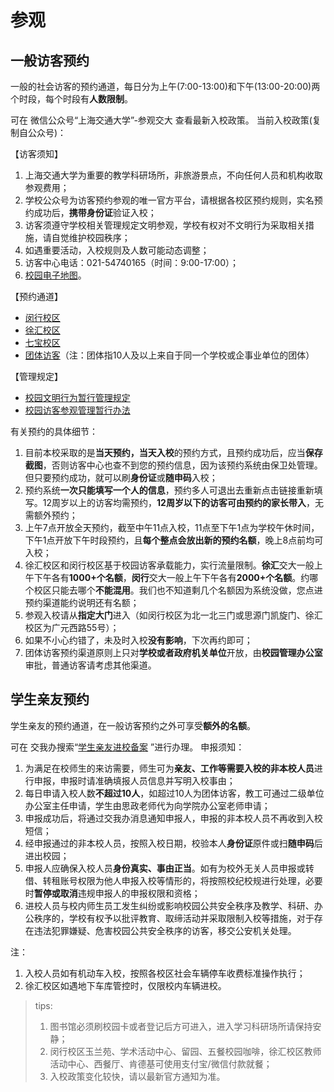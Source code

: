 # 参观

## 一般访客预约

一般的社会访客的预约通道，每日分为上午(7:00-13:00)和下午(13:00-20:00)两个时段，每个时段有**人数限制**。

可在 微信公众号“上海交通大学”-参观交大 查看最新入校政策。
当前入校政策(复制自公众号)：


【访客须知】
1. 上海交通大学为重要的教学科研场所，非旅游景点，不向任何人员和机构收取参观费用；
2. 学校公众号为访客预约参观的唯一官方平台，请根据各校区预约规则，实名预约成功后，**携带身份证**验证入校；
3. 访客须遵守学校相关管理规定文明参观，学校有权对不文明行为采取相关措施，请自觉维护校园秩序；
4. 如遇重要活动，入校规则及人数可能动态调整；
5. 访客中心电话：021-54740165（时间：9:00-17:00）；
6. [校园电子地图](https://map.sjtu.edu.cn)。

【预约通道】
* [闵行校区](https://sjtu.cn/vreg/mh)
* [徐汇校区](https://sjtu.cn/vreg/xh)
* [七宝校区](https://sjtu.cn/vreg/qb)
* [团体访客](https://hellocampus.sjtu.edu.cn/)（注：团体指10人及以上来自于同一个学校或企事业单位的团体）

【管理规定】
* [校园文明行为暂行管理规定](https://xygl.sjtu.edu.cn/?m=module_g_article.ui_portal.detail&id=334DA3ACC7DA78E7404EF791475F6E98)
* [校园访客参观管理暂行办法](https://gk.sjtu.edu.cn/Assets/userfiles/sys_eb538c1c-65ff-4e82-8e6a-a1ef01127fed/files/20250702/20250702141303220.pdf)

有关预约的具体细节：

1. 目前本校采取的是**当天预约，当天入校**的预约方式，且预约成功后，应当**保存截图**，否则访客中心也查不到您的预约信息，因为该预约系统由保卫处管理。但只要预约成功，就可以刷**身份证**或**随申码**入校；
2. 预约系统**一次只能填写一个人的信息**，预约多人可退出去重新点击链接重新填写。12周岁以上的访客均需预约，**12周岁以下的访客可由预约的家长带入**，无需额外预约；
3. 上午7点开放全天预约，截至中午11点入校，11点至下午1点为学校午休时间，下午1点开放下午时段预约，且**每个整点会放出新的预约名额**，晚上8点前均可入校；
4. 徐汇校区和闵行校区基于校园访客承载能力，实行流量限制。**徐汇**交大一般上午下午各有**1000+个名额**，**闵行**交大一般上午下午各有**2000+个名额**。约哪个校区只能去哪个**不能混用**。我们也不知道剩几个名额因为系统没做，您点进预约渠道能约说明还有名额；
5. 参观入校请从**指定大门**进入（如闵行校区为北一北三门或思源门凯旋门、徐汇校区为广元西路55号）；
6. 如果不小心约错了，未及时入校**没有影响**，下次再约即可；
7. 团体访客预约渠道原则上只对**学校或者政府机关单位**开放，由**校园管理办公室**审批，普通访客请考虑其他渠道。

## 学生亲友预约
学生亲友的预约通道，在一般访客预约之外可享受**额外的名额**。

可在 交我办搜索“[学生亲友进校备案](https://form.sjtu.edu.cn/infoplus/form/student_relatives_inout/start) ”进行办理。
申报须知：


1. 为满足在校师生的来访需要，师生可为**亲友、工作等需要入校的非本校人员**进行申报，申报时请准确填报人员信息并写明入校事由；
2. 每日申请入校人数**不超过10人**，如超过10人为团体访客，教工可通过二级单位办公室主任申请，学生由思政老师代为向学院办公室老师申请；
3. 申报成功后，将通过交我办消息通知申报人，申报的非本校人员不再收到入校短信；
4. 经申报通过的非本校人员，按照入校日期，校验本人**身份证**原件或扫**随申码**后进出校园；
5. 申报人应确保入校人员**身份真实、事由正当**。如有为校外无关人员申报或转借、转租账号权限为他人申报入校等情形的，将按照校纪校规进行处理，必要时**暂停或取消**违规申报人的申报权限和资格；
6. 进校人员与校内师生员工发生纠纷或影响校园公共安全秩序及教学、科研、办公秩序的，学校有权予以批评教育、取缔活动并采取限制入校等措施，对于存在违法犯罪嫌疑、危害校园公共安全秩序的访客，移交公安机关处理。

注：
1. 入校人员如有机动车入校，按照各校区社会车辆停车收费标准操作执行；
2. 徐汇校区如遇地下车库管控时，仅限校内车辆进校。

>tips:
>1. 图书馆必须刷校园卡或者登记后方可进入，进入学习科研场所请保持安静；
>2. 闵行校区玉兰苑、学术活动中心、留园、五餐校园咖啡，徐汇校区教师活动中心、西餐厅、肯德基可使用支付宝/微信付款就餐；
>3. 入校政策变化较快，请以最新官方通知为准。